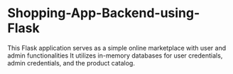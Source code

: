 # Shopping-App-Backend-using-Flask
This Flask application serves as a simple online marketplace with user and admin functionalities It utilizes in-memory databases for user credentials, admin credentials, and the product catalog.
